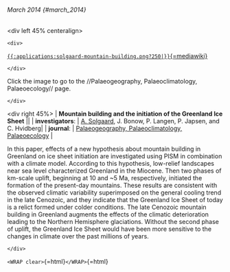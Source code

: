 ###### March 2014 {#march_2014}

\<div left 45% centeralign\>

```{=html}
<div>
```
[`{{:applications:solgaard-mountain-building.png?250|}}`{=mediawiki}](http://dx.doi.org/10.1016/j.palaeo.2013.09.019)

```{=html}
</div>
```
Click the image to go to the //Palaeogeography, Palaeoclimatology,
Palaeoecology// page.

```{=html}
</div>
```
\<div right 45%\> \| **Mountain building and the initiation of the
Greenland Ice Sheet** \|\| \| **investigators**: \| [A.
Solgaard](http://www.iceandclimate.nbi.ku.dk/staff/description/?id=246112),
J. Bonow, P. Langen, P. Japsen, and C. Hvidberg\| \| **journal**: \|
[Palaeogeography, Palaeoclimatology,
Palaeoecology](http://www.journals.elsevier.com/palaeogeography-palaeoclimatology-palaeoecology/)
\|

In this paper, effects of a new hypothesis about mountain building in
Greenland on ice sheet initiation are investigated using PISM in
combination with a climate model. According to this hypothesis,
low-relief landscapes near sea level characterized Greenland in the
Miocene. Then two phases of km-scale uplift, beginning at 10 and \~5 Ma,
respectively, initiated the formation of the present-day mountains.
These results are consistent with the observed climatic variability
superimposed on the general cooling trend in the late Cenozoic, and they
indicate that the Greenland Ice Sheet of today is a relict formed under
colder conditions. The late Cenozoic mountain building in Greenland
augments the effects of the climatic deterioration leading to the
Northern Hemisphere glaciations. Without the second phase of uplift, the
Greenland Ice Sheet would have been more sensitive to the changes in
climate over the past millions of years.

```{=html}
</div>
```
`<WRAP clear>`{=html}`</WRAP>`{=html}
